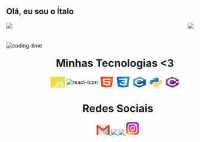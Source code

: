 ## Olá, eu sou o Ítalo

<div>
  
  <img  height="180em" src="https://github-readme-stats.vercel.app/api?username=Ital023&theme=dark&show_icons=true"/>
  <img align="right" height="180em" src="https://github-readme-stats.vercel.app/api/top-langs/?username=Ital023&layout=compact&langs_count=16&theme=dark"/>
</div>
<br>

<div  align="center"> 
  <div style="display: inline_block"><br>
    <img align="left" height="250" alt="coding-time" src="code.gif">
    <h1 align="center">Minhas Tecnologias <3</h1>
    <img align="center" height="30" width="40" alt="js-icon"  src="https://raw.githubusercontent.com/devicons/devicon/master/icons/javascript/javascript-plain.svg">
    <img align="center" height="30" width="40" alt="react-icon" src="https://cdn.jsdelivr.net/gh/devicons/devicon/icons/java/java-plain-wordmark.svg">
    <img align="center" height="30" width="40" alt="html-icon" src="https://raw.githubusercontent.com/devicons/devicon/master/icons/html5/html5-original.svg">
    <img align="center" height="30" width="40" alt="css-icon" src="https://raw.githubusercontent.com/devicons/devicon/master/icons/css3/css3-original.svg">
    <img align="center" height="30" width="40" alt="c-icon" src="https://raw.githubusercontent.com/devicons/devicon/master/icons/c/c-original.svg">
    <img align="center" height="30" width="40" src="https://raw.githubusercontent.com/devicons/devicon/master/icons/python/python-original.svg">
    <img align="center" height="30" width="40" src="https://raw.githubusercontent.com/devicons/devicon/master/icons/csharp/csharp-original.svg">
   </div>
    
  
  <h1 align="center">Redes Sociais</h1>
    <a href = "mailto: contadoitalo911@gmail.com">
      <img width="35" src="gmail.svg">
    </a>
    <a href = "https://www.linkedin.com/in/italomirandafont/">
      <img width="30" src="https://cdn.jsdelivr.net/gh/devicons/devicon/icons/linkedin/linkedin-original.svg">
    </a>
    <a href = "https://ital023.github.io/ItaloPortfolio/">
      <img width="35" src="https://cdn.jsdelivr.net/gh/devicons/devicon/icons/polygon/polygon-original.svg">
    </a>
    <a href = "https://www.instagram.com/italo_m20/">
      <img width="35" src="instagram(1).png">
    </a>
</div>
  
